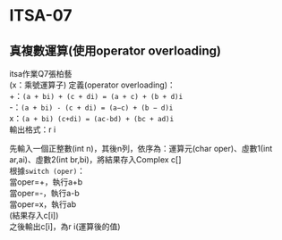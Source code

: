 # ITSA-07
## 真複數運算(使用operator overloading)
itsa作業Q7張柏藝  
(x：乘號運算子)
定義(operator overloading)：  
+：`(a + bi) + (c + di) = (a + c) + (b + d)i`  
-：`(a + bi) - (c + di) = (a−c) + (b − d)i`  
x：`(a + bi) (c+di) = (ac-bd) + (bc + ad)i`  
輸出格式：r i  

先輸入一個正整數(int n)，其後n列，依序為：運算元(char oper)、虛數1(int ar,ai)、虛數2(int br,bi)，將結果存入Complex c[]  
根據`switch (oper)`：  
當oper=+，執行a+b  
當oper=-，執行a-b  
當oper=x，執行ab  
(結果存入c[i])  
之後輸出c[i]，為r i(運算後的值)  
